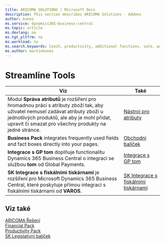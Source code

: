 ```yaml
---
title: ARICOMA SOLUTIONS | Microsoft Docs
description: This section describes ARICOMA Solutions - Addons
author: kunes
ms.service: dynamics365-business-central
ms.topic: article
ms.devlang: na
ms.tgt_pltfrm: na
ms.workload: na
ms.search.keywords: Czech, productivity, additional functions, sale, warehouse, invoicing, barcode, claims, transportation, workflow
ms.author: martinkunes
---
```



# Streamline Tools

|Viz|Také|  
|-|-| 
|Modul **Správa atributů** je rozšíření pro hromadnou práci s atributy zboží tak, aby uživatel nemusel zadávat atributy zboží u jednotlivých produktů, ale aby je mohl přidat, upravit či smazat pro všechny produkty na jedné stránce.|[Nástroj pro atributy](attribute-tool.md)|
|**Business Pack** integrates frequently used fields and fact boxes directly into your pages.|[Obchodní balíček](Business-Pack.md)|
|**Integrace s GP tom** doplňuje functionalitu Dynamics 365 Business Central o integraci se službou **tom** od Global Payments.|[Integrace s GP tom](gptom-integration.md)|
|**SK Integrace s fiskálními tiskárnami** je rozšíření pro Microsoft Dynamics 365 Business Central, které poskytuje přímou integraci s fiskálními tiskárnami od **VAROS**.|[SK Integrace s fiskálními tiskárnami](SK-FiscalPrinters-Integration.md)|


## Viz také
[ARICOMA Řešení](../index.md)  
[Financial Pack](../FinancialPack/finance-pack.md)  
[Productivity Pack](../ProductivityPack/productivity-pack.md)  
[SK Legislativní balíček](../SK/sk-legislative-pack.md)